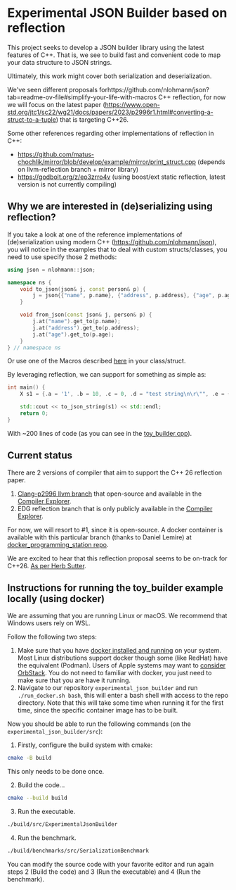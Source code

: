 # Experimental JSON Builder based on reflection

This project seeks to develop a JSON builder library using the latest features of C++. 
That is, we see to build fast and convenient code to map your data structure to JSON strings.

Ultimately, this work might cover both serialization and deserialization.

We've seen different proposals forhttps://github.com/nlohmann/json?tab=readme-ov-file#simplify-your-life-with-macros C++ reflection, for now we will focus on the latest paper (https://www.open-std.org/jtc1/sc22/wg21/docs/papers/2023/p2996r1.html#converting-a-struct-to-a-tuple) that is targeting C++26.

Some other references regarding other implementations of reflection in C++:
- https://github.com/matus-chochlik/mirror/blob/develop/example/mirror/print_struct.cpp (depends on llvm-reflection branch + mirror library)
- https://godbolt.org/z/eo3zrro4v (using boost/ext static reflection, latest version is not currently compiling)

## Why we are interested in (de)serializing using reflection?
If you take a look at one of the reference implementations of (de)serialization
using modern C++ (https://github.com/nlohmann/json), you will notice in the
examples that to deal with custom structs/classes, you need to use specify
those 2 methods:

```c++
using json = nlohmann::json;

namespace ns {
    void to_json(json& j, const person& p) {
        j = json{{"name", p.name}, {"address", p.address}, {"age", p.age}};
    }

    void from_json(const json& j, person& p) {
        j.at("name").get_to(p.name);
        j.at("address").get_to(p.address);
        j.at("age").get_to(p.age);
    }
} // namespace ns
```

Or use one of the Macros described
[here](https://github.com/nlohmann/json?tab=readme-ov-file#simplify-your-life-with-macros) in your class/struct.

By leveraging reflection, we can support for something as simple as:

```c++
int main() {
    X s1 = {.a = '1', .b = 10, .c = 0, .d = "test string\n\r\"", .e = {1, 2, 3}, .f = {"ab", "cd", "fg"}};

    std::cout << to_json_string(s1) << std::endl;
    return 0;
}
```

With ~200 lines of code (as you can see in the [toy_builder.cpp](prototype_playground/toy_builder.cpp)).

## Current status
There are 2 versions of compiler that aim to support the C++ 26 reflection paper.

1. [Clang-p2996 llvm branch](https://github.com/bloomberg/clang-p2996/tree/p2996) that open-source and available in the [Compiler Explorer](https://godbolt.org/z/eoEej3E6j).
2. EDG reflection branch that is only publicly available in the [Compiler Explorer](https://godbolt.org).

For now, we will resort to #1, since it is open-source. A docker container is available with this particular branch (thanks to Daniel Lemire) at [docker_programming_station repo](https://github.com/lemire/docker_programming_station/tree/master/clangp2996).

We are excited to hear that this reflection proposal seems to be on-track for C++26. [As per Herb Sutter](https://herbsutter.com/2024/03/22/trip-report-winter-iso-c-standards-meeting-tokyo-japan/).

## Instructions for running the toy_builder example locally (using docker)

We are assuming that you are running Linux or macOS. We recommend that Windows users rely on WSL.

Follow the following two steps:

1. Make sure that you have [docker installed and running](https://docs.docker.com/engine/install/) on your system. Most Linux distributions support docker though some (like RedHat) have the equivalent (Podman). Users of Apple systems may want to [consider OrbStack](https://orbstack.dev). You do not need to familiar with docker, you just need to make sure that you are have it running.
2. Navigate to our repository `experimental_json_builder` and run `./run_docker.sh bash`, this will enter a bash shell with access to the repo directory. Note that this will take some time when running it for the first time, since the specific container image has to be built. 


Now you should be able to run the following commands (on the `experimental_json_builder/src`):

1. Firstly, configure the build system with cmake:
```bash
cmake -B build
````
This only needs to be done once.

2. Build the code...
```bash
cmake --build build
```

3. Run the executable.
```bash
./build/src/ExperimentalJsonBuilder 
```


4. Run the benchmark.
```bash
./build/benchmarks/src/SerializationBenchmark
```

You can modify the source code with your favorite editor and run again steps 2 (Build the code) and 3 (Run the executable) and 4 (Run the benchmark).